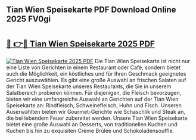 ## Tian Wien Speisekarte PDF Download Online 2025 FV0gi

# <h2><a href="http://gcbji8.nevu.top/?p=Tian+Wien+Speisekarte">🔗 👉🔴 Tian Wien Speisekarte 2025 PDF</a></h2>

[![Tian Wien Speisekarte 2025 PDF](https://i.imgur.com/dBaPXMq.png)](http://gcbji8.nevu.top/?p=Tian+Wien+Speisekarte)
Die Tian Wien Speisekarte ist nicht nur eine Liste von Gerichten in einem Restaurant oder Café, sondern bietet auch die Möglichkeit, ein köstliches und für Ihren Geschmack geeignetes Gericht auszuwählen. Es gibt eine große Auswahl an frischen Salaten auf der Tian Wien Speisekarte unseres Restaurants, die Sie in unserem Salatbereich probieren können. Für diejenigen, die Fleisch bevorzugen, bieten wir eine umfangreiche Auswahl an Gerichten auf der Tian Wien Speisekarte an: Rindfleisch, Schweinefleisch, Huhn und Fisch. Unseren Auserwählten bieten wir Gourmet-Gerichte wie Schaschlik und Steak an, die bei lebendem Feuer zubereitet werden. Unsere Tian Wien Speisekarte bietet eine große Auswahl an Desserts, von traditionellen Kuchen und Kuchen bis hin zu exquisiten Crème Brûlée und Schokoladensouffle.
